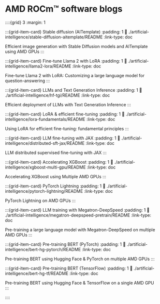 <head>
  <meta charset="UTF-8">
  <meta name="description" content="AMD ROCm™ software blogs">
  <meta name="keywords" content="AMD GPU, MI300, MI250, ROCm, blog">
</head>

# AMD ROCm™ software blogs

::::{grid} 3
:margin: 1

:::{grid-item-card} Stable diffusion (AITemplate)
:padding: 1
:link: ./artificial-intelligence/stable-diffusion-aitemplate/README
:link-type: doc

Efficient image generation with Stable Diffusion models and AITemplate using AMD GPUs
:::

:::{grid-item-card} Fine-tune Llama 2 with LoRA
:padding: 1
:link: ./artificial-intelligence/llama2-lora/README
:link-type: doc

Fine-tune Llama 2 with LoRA: Customizing a large language model for question-answering
:::

:::{grid-item-card} LLMs and Text Generation Inference
:padding: 1
:link: ./artificial-intelligence/hf-tgi/README
:link-type: doc

Efficient deployment of LLMs with Text Generation Inference
:::

:::{grid-item-card} LoRA & efficient fine-tuning
:padding: 1
:link: ./artificial-intelligence/lora-fundamentals/README
:link-type: doc

Using LoRA for efficient fine-tuning: fundamental principles
:::

:::{grid-item-card} LLM fine-tuning with JAX
:padding: 1
:link: ./artificial-intelligence/distributed-sft-jax/README
:link-type: doc

LLM distributed supervised fine-tuning with JAX
:::

:::{grid-item-card} Accelerating XGBoost
:padding: 1
:link: ./artificial-intelligence/xgboost-multi-gpu/README
:link-type: doc

Accelerating XGBoost using Multiple AMD GPUs
:::

:::{grid-item-card} PyTorch Lightning
:padding: 1
:link: ./artificial-intelligence/pytorch-lightning/README
:link-type: doc

PyTorch Lightning on AMD GPUs
:::

:::{grid-item-card} LLM training with Megatron-DeepSpeed
:padding: 1
:link: ./artificial-intelligence/megatron-deepspeed-pretrain/README
:link-type: doc

Pre-training a large language model with Megatron-DeepSpeed on multiple AMD GPUs
:::

:::{grid-item-card} Pre-training BERT (PyTorch)
:padding: 1
:link: ./artificial-intelligence/bert-hg-pytorch/README
:link-type: doc

Pre-training BERT using Hugging Face & PyTorch on multiple AMD GPUs
:::

:::{grid-item-card} Pre-training BERT (TensorFlow)
:padding: 1
:link: ./artificial-intelligence/bert-hg-tf/README
:link-type: doc

Pre-training BERT using Hugging Face & TensorFlow on a single AMD GPU
:::

::::
